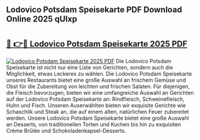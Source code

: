 ## Lodovico Potsdam Speisekarte PDF Download Online 2025 qUIxp

# <h2><a href="http://gc9atb.nevu.top/?p=Lodovico+Potsdam+Speisekarte">🔗 👉🔴 Lodovico Potsdam Speisekarte 2025 PDF</a></h2>

[![Lodovico Potsdam Speisekarte 2025 PDF](https://i.imgur.com/dBaPXMq.png)](http://gc9atb.nevu.top/?p=Lodovico+Potsdam+Speisekarte)
Die Lodovico Potsdam Speisekarte ist nicht nur eine Liste von Gerichten, sondern auch die Möglichkeit, etwas Leckeres zu wählen. Die Lodovico Potsdam Speisekarte unseres Restaurants bietet eine große Auswahl an frischem Gemüse und Obst für die Zubereitung von leichten und frischen Salaten. Für diejenigen, die Fleisch bevorzugen, bieten wir eine umfangreiche Auswahl an Gerichten auf der Lodovico Potsdam Speisekarte an: Rindfleisch, Schweinefleisch, Huhn und Fisch. Unseren Auserwählten bieten wir exquisite Gerichte wie Schaschlik und Steak an, die auf einem alten, natürlichen Feuer zubereitet werden. Unsere Lodovico Potsdam Speisekarte bietet eine große Auswahl an Desserts, von traditionellen Torten und Kuchen bis hin zu exquisiten Crème Brûlée und Schokoladenkapsel-Desserts.
